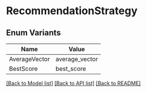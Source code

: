 # RecommendationStrategy

## Enum Variants

| Name | Value |
|---- | -----|
| AverageVector | average_vector |
| BestScore | best_score |


[[Back to Model list]](../README.md#documentation-for-models) [[Back to API list]](../README.md#documentation-for-api-endpoints) [[Back to README]](../README.md)


